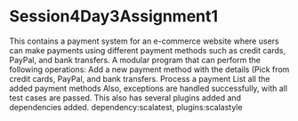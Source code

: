 # Session4Day3Assignment1
This contains a payment system for an e-commerce website where users can make payments using different payment methods such as credit cards, PayPal, and bank transfers.
 A modular program that can perform the following operations:
    Add a new payment method with the details (Pick from credit cards, PayPal, and bank transfers.
    Process a payment
    List all the added payment methods
    Also, exceptions are handled successfully, with all test cases are passed.
    This also has several plugins added and dependencies added.
    dependency:scalatest, plugins:scalastyle
